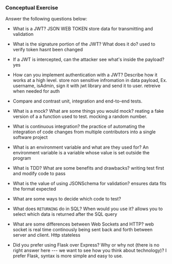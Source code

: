 ### Conceptual Exercise

Answer the following questions below:

- What is a JWT?
  JSON WEB TOKEN store data for transmitting and validation


- What is the signature portion of the JWT?  What does it do?
  used to verify token hasnt been changed 

- If a JWT is intercepted, can the attacker see what's inside the payload?
  yes

- How can you implement authentication with a JWT?  Describe how it works at a high level.
  store non sensitive infromation in data payload, Ex. username, isAdmin, sign it with jwt library and send it to user. retreive when needed for auth
- Compare and contrast unit, integration and end-to-end tests.

- What is a mock? What are some things you would mock?
  reating a fake version of a a function used to test. mocking a random number.

- What is continuous integration?
   the practice of automating the integration of code changes from multiple contributors into a single software project

- What is an environment variable and what are they used for?
   An environment variable is a variable whose value is set outside the program

- What is TDD? What are some benefits and drawbacks?
  writing test first and modify code to pass

- What is the value of using JSONSchema for validation?
  ensures data fits the format expected

- What are some ways to decide which code to test?


- What does `RETURNING` do in SQL? When would you use it?
  allows you to select which data is returned after the SQL query

- What are some differences between Web Sockets and HTTP?
  web socket is real time continously being sent back and forth between server and client. Http stateless
  
- Did you prefer using Flask over Express? Why or why not (there is no right
  answer here --- we want to see how you think about technology)?
  I prefer Flask, syntax is more simple and easy to use. 
